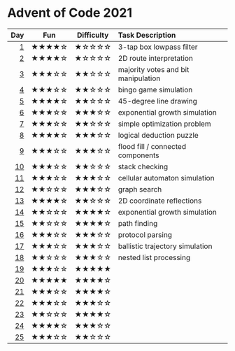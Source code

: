 # Advent of Code 2021

| Day      | Fun   | Difficulty | Task Description
| -------: | :---: | :--------: | :---------------
|  [1](01) | ★★★★☆ | ★☆☆☆☆      | 3-tap box lowpass filter
|  [2](02) | ★★★★☆ | ★☆☆☆☆      | 2D route interpretation
|  [3](03) | ★★★☆☆ | ★★☆☆☆      | majority votes and bit manipulation
|  [4](04) | ★★★☆☆ | ★★☆☆☆      | bingo game simulation
|  [5](05) | ★★★★☆ | ★★☆☆☆      | 45-degree line drawing
|  [6](06) | ★★★☆☆ | ★★★☆☆      | exponential growth simulation
|  [7](07) | ★★★☆☆ | ★★☆☆☆      | simple optimization problem
|  [8](08) | ★★★★☆ | ★★★☆☆      | logical deduction puzzle
|  [9](09) | ★★★☆☆ | ★★★☆☆      | flood fill / connected components
| [10](10) | ★★★☆☆ | ★★☆☆☆      | stack checking
| [11](11) | ★★★☆☆ | ★★★☆☆      | cellular automaton simulation
| [12](12) | ★★☆☆☆ | ★★★☆☆      | graph search
| [13](13) | ★★★★☆ | ★★☆☆☆      | 2D coordinate reflections
| [14](14) | ★★☆☆☆ | ★★★★☆      | exponential growth simulation
| [15](15) | ★★☆☆☆ | ★★★★☆      | path finding
| [16](16) | ★★★☆☆ | ★★★☆☆      | protocol parsing
| [17](17) | ★★★☆☆ | ★★★☆☆      | ballistic trajectory simulation
| [18](18) | ★★☆☆☆ | ★★★☆☆      | nested list processing
| [19](19) | ★★★☆☆ | ★★★★★      | 
| [20](20) | ★★★★★ | ★★★★☆      | 
| [21](21) | ★★★☆☆ | ★★★★☆      | 
| [22](22) | ★★★☆☆ | ★★★☆☆      | 
| [23](23) | ★★☆☆☆ | ★★★★☆      | 
| [24](24) | ★★★★☆ | ★★★☆☆      | 
| [25](25) | ★★★☆☆ | ★★☆☆☆      | 
